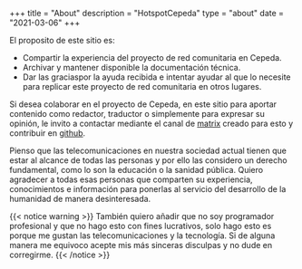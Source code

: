 +++
title = "About"
description = "HotspotCepeda"
type = "about"
date = "2021-03-06"
+++

El proposito de este sitio es:

- Compartir la experiencia del proyecto de red comunitaria en Cepeda.
- Archivar y mantener disponible la documentación técnica.
- Dar las graciaspor la ayuda recibida e intentar ayudar al que lo necesite para replicar este proyecto de red comunitaria en otros lugares.

Si desea colaborar en el proyecto de Cepeda, en este sitio para aportar contenido como redactor, traductor o simplemente para expresar su opinión, le invito a contactar mediante el canal de [matrix](https://matrix.to/#/#hotspotcepeda:matrix.org) creado para esto y contribuir en [github](https://github.com/hotspotcepeda).

Pienso que las telecomunicaciones en nuestra sociedad actual tienen que estar al alcance de todas las personas y por ello las considero un derecho fundamental, como lo son la educación o la sanidad pública. Quiero agradecer a todas esas personas que comparten su experiencia, conocimientos e información para ponerlas al servicio del desarrollo de la humanidad de manera desinteresada.

{{< notice warning >}}
También quiero añadir que no soy programador profesional y que no hago esto con fines lucrativos, solo hago esto es porque me gustan las telecomunicaciones y la tecnología. Si de alguna manera me equivoco acepte mis más sinceras disculpas y no dude en corregirme.
{{< /notice >}}


